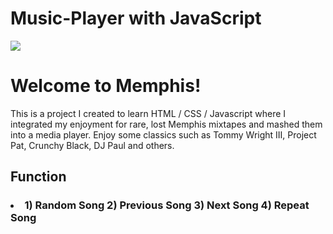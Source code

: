 # Music-Player with JavaScript

<img src=images/MemphisBanner.png >
<h1> Welcome to Memphis! </h1>

<p>
This is a project I created to learn HTML / CSS / Javascript where I integrated my enjoyment for rare, lost Memphis mixtapes and mashed them into a media player. 
Enjoy some classics such as Tommy Wright III, Project Pat, Crunchy Black, DJ Paul and others. 

</p>


<h2>
Function
</h2>
<h3>
<li>
1) Random Song
2) Previous Song
3) Next Song
4) Repeat Song
</li>
</h3>

